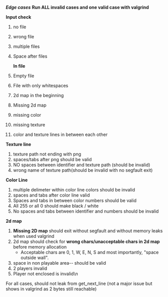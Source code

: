 ***Edge cases***
**Run **ALL** invalid cases and one valid case with valgrind**


**Input check**

1. no file
2. wrong file
3. multiple files
4. Space after files


   **In file**

1. Empty file
2. File with only whitespaces
3. 2d map in the beginning
4. Missing 2d map
5. missing color
6. missing texture
7. color and texture lines in between each other


**Texture line**

1. texture path not ending with png
2. spaces/tabs after png should be valid
3. NO spaces between identifier and texture path (should be invalid)
4. wrong name of texture path(should be invalid with no segfault exit)


**Color Line**

1. multiple delimeter within color line colors should be invalid
2. spaces and tabs after color line valid
3. Spaces and tabs in between color numbers should be valid
4. All 255 or all 0 should make black / white
5. No spaces and tabs between identifier and numbers should be invalid


**2d map**

1. **Missing 2D map** should exit without segfault and without memory leaks when used valgrind
2. 2d map should check for **wrong chars/unacceptable chars in 2d map** before memory allocation
   - Acceptable chars are 0, 1, W, E, N, S and most importantly, "space outside wall".
3. space in non playable area-- should be valid
4. 2 players invalid
5. Player not enclosed is invalid\n


For all cases, should not leak from get_next_line (not a major issue but shows in valgrind as 2 bytes still reachable) 
